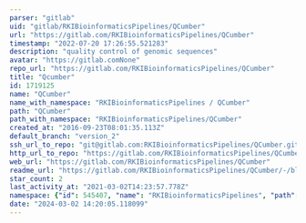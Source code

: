 ```yaml
---
parser: "gitlab"
uid: "gitlab/RKIBioinformaticsPipelines/QCumber"
url: "https://gitlab.com/RKIBioinformaticsPipelines/QCumber"
timestamp: "2022-07-20 17:26:55.521283"
description: "quality control of genomic sequences"
avatar: "https://gitlab.comNone"
repo_url: "https://gitlab.com/RKIBioinformaticsPipelines/QCumber"
title: "Qcumber"
id: 1719125
name: "QCumber"
name_with_namespace: "RKIBioinformaticsPipelines / QCumber"
path: "QCumber"
path_with_namespace: "RKIBioinformaticsPipelines/QCumber"
created_at: "2016-09-23T08:01:35.113Z"
default_branch: "version_2"
ssh_url_to_repo: "git@gitlab.com:RKIBioinformaticsPipelines/QCumber.git"
http_url_to_repo: "https://gitlab.com/RKIBioinformaticsPipelines/QCumber.git"
web_url: "https://gitlab.com/RKIBioinformaticsPipelines/QCumber"
readme_url: "https://gitlab.com/RKIBioinformaticsPipelines/QCumber/-/blob/version_2/readme.md"
star_count: 2
last_activity_at: "2021-03-02T14:23:57.778Z"
namespace: {"id": 545407, "name": "RKIBioinformaticsPipelines", "path": "RKIBioinformaticsPipelines", "kind": "group", "full_path": "RKIBioinformaticsPipelines", "parent_id": null, "avatar_url": null, "web_url": "https://gitlab.com/groups/RKIBioinformaticsPipelines"}
date: "2024-03-02 14:20:05.118099"
---
```

